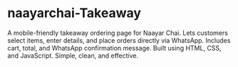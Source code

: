 # naayarchai-Takeaway
 A mobile-friendly takeaway ordering page for Naayar Chai. Lets customers select items, enter details, and place orders directly via WhatsApp. Includes cart, total, and WhatsApp confirmation message. Built using HTML, CSS, and JavaScript. Simple, clean, and effective.
